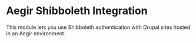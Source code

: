 # Aegir Shibboleth Integration

This module lets you use Shibboleth authentication with Drupal sites hosted in
an Aegir environment.

